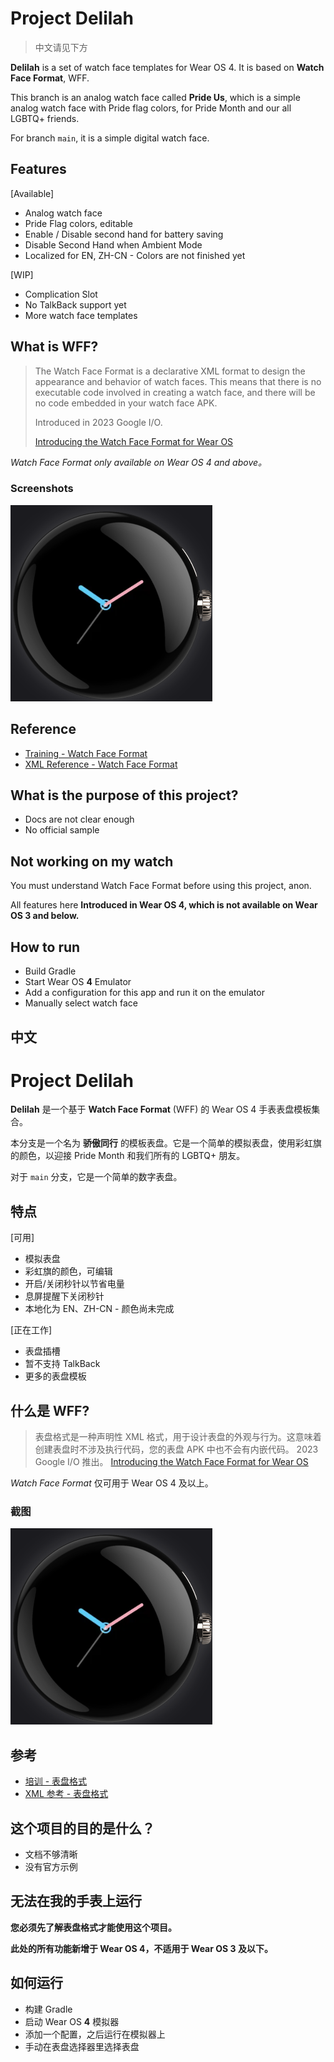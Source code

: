 # Project Delilah

> 中文请见下方

**Delilah** is a set of watch face templates for Wear OS 4. It is based on
**Watch Face Format**, WFF.

This branch is an analog watch face called **Pride Us**, which is a simple analog watch face with
Pride flag colors, for Pride Month and our all LGBTQ+ friends.

For branch `main`, it is a simple digital watch face.

## Features

[Available]

- Analog watch face
- Pride Flag colors, editable
- Enable / Disable second hand for battery saving
- Disable Second Hand when Ambient Mode
- Localized for EN, ZH-CN - Colors are not finished yet

[WIP]

- Complication Slot
- No TalkBack support yet
- More watch face templates

## What is WFF?

> The Watch Face Format is a declarative XML format to design the appearance and behavior of watch
> faces. This means that there is no executable code involved in creating a watch face, and there
> will
> be no code embedded in your watch face APK.
>
> Introduced in 2023 Google I/O.
>
> [Introducing the Watch Face Format for Wear OS](https://android-developers.googleblog.com/2023/05/introducing-watch-face-format-for-wear-os.html)

*Watch Face Format only available on Wear OS 4 and above。*

### Screenshots

![Watch Face screenshot with Pixel Watch skin](/resources/screenshots/pride_us.png)

## Reference

- [Training - Watch Face Format](https://developer.android.com/training/wearables/wff)
- [XML Reference - Watch Face Format](https://developer.android.com/training/wearables/wff/watch-face)

## What is the purpose of this project?

- Docs are not clear enough
- No official sample

## Not working on my watch

You must understand Watch Face Format before using this project, anon.

All features here **Introduced in Wear OS 4, which is not available on Wear OS 3 and below.**

## How to run

- Build Gradle
- Start Wear OS **4** Emulator
- Add a configuration for this app and run it on the emulator
- Manually select watch face

## 中文

# Project Delilah

**Delilah** 是一个基于 **Watch Face Format** (WFF) 的 Wear OS 4 手表表盘模板集合。

本分支是一个名为 **骄傲同行** 的模板表盘。它是一个简单的模拟表盘，使用彩虹旗的颜色，以迎接 Pride Month
和我们所有的 LGBTQ+ 朋友。

对于 `main` 分支，它是一个简单的数字表盘。

## 特点

[可用]

- 模拟表盘
- 彩虹旗的颜色，可编辑
- 开启/关闭秒针以节省电量
- 息屏提醒下关闭秒针
- 本地化为 EN、ZH-CN - 颜色尚未完成

[正在工作]

- 表盘插槽
- 暂不支持 TalkBack
- 更多的表盘模板

## 什么是 WFF?

> 表盘格式是一种声明性 XML 格式，用于设计表盘的外观与行为。这意味着创建表盘时不涉及执行代码，您的表盘
> APK 中也不会有内嵌代码。
> 2023 Google I/O 推出。
> [Introducing the Watch Face Format for Wear OS](https://android-developers.googleblog.com/2023/05/introducing-watch-face-format-for-wear-os.html)

*Watch Face Format* 仅可用于 Wear OS 4 及以上。

### 截图

![Watch Face screenshot with Pixel Watch skin](/resources/screenshots/pride_us.png)

## 参考

- [培训 - 表盘格式](https://developer.android.com/training/wearables/wff)
- [XML 参考 - 表盘格式](https://developer.android.com/training/wearables/wff/watch-face)

## 这个项目的目的是什么？

- 文档不够清晰
- 没有官方示例

## 无法在我的手表上运行

**您必须先了解表盘格式才能使用这个项目。**

**此处的所有功能新增于 Wear OS 4，不适用于 Wear OS 3 及以下。**

## 如何运行

- 构建 Gradle
- 启动 Wear OS **4** 模拟器
- 添加一个配置，之后运行在模拟器上
- 手动在表盘选择器里选择表盘
